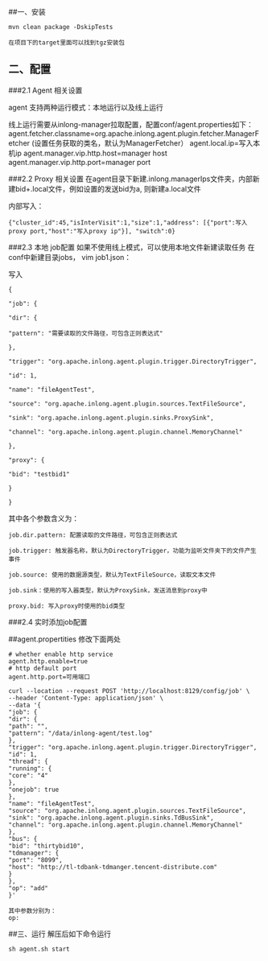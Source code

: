 
##一、安装

    mvn clean package -DskipTests

    在项目下的target里面可以找到tgz安装包



## 二、配置
###2.1 Agent 相关设置



agent 支持两种运行模式：本地运行以及线上运行

线上运行需要从inlong-manager拉取配置，配置conf/agent.properties如下：
agent.fetcher.classname=org.apache.inlong.agent.plugin.fetcher.ManagerFetcher (设置任务获取的类名，默认为ManagerFetcher）
agent.local.ip=写入本机ip
agent.manager.vip.http.host=manager host
agent.manager.vip.http.port=manager port

###2.2 Proxy 相关设置
在agent目录下新建.inlong\.managerIps文件夹，内部新建bid+.local文件，例如设置的发送bid为a, 则新建a.local文件

内部写入：

    {"cluster_id":45,"isInterVisit":1,"size":1,"address": [{"port":写入proxy port,"host":"写入proxy ip"}], "switch":0}

###2.3 本地 job配置
如果不使用线上模式，可以使用本地文件新建读取任务
在conf中新建目录jobs，
vim job1.json：

写入

    {
    
    "job": {
    
    "dir": {
    
    "pattern": "需要读取的文件路径，可包含正则表达式"
    
    },
    
    "trigger": "org.apache.inlong.agent.plugin.trigger.DirectoryTrigger",
    
    "id": 1,
    
    "name": "fileAgentTest",
    
    "source": "org.apache.inlong.agent.plugin.sources.TextFileSource",
    
    "sink": "org.apache.inlong.agent.plugin.sinks.ProxySink",
    
    "channel": "org.apache.inlong.agent.plugin.channel.MemoryChannel"
    
    },
    
    "proxy": {
    
    "bid": "testbid1"
    
    }
    
    }



其中各个参数含义为：

    job.dir.pattern: 配置读取的文件路径，可包含正则表达式
    
    job.trigger: 触发器名称，默认为DirectoryTrigger，功能为监听文件夹下的文件产生事件
    
    job.source: 使用的数据源类型，默认为TextFileSource，读取文本文件
    
    job.sink：使用的写入器类型，默认为ProxySink，发送消息到proxy中
    
    proxy.bid: 写入proxy时使用的bid类型

###2.4 实时添加job配置

##agent.propertities 修改下面两处

	# whether enable http service
	agent.http.enable=true
	# http default port
	agent.http.port=可用端口

    curl --location --request POST 'http://localhost:8129/config/job' \
    --header 'Content-Type: application/json' \
    --data '{
    "job": {
    "dir": {
    "path": "",
    "pattern": "/data/inlong-agent/test.log"
    },
    "trigger": "org.apache.inlong.agent.plugin.trigger.DirectoryTrigger",
    "id": 1,
    "thread": {
    "running": {
    "core": "4"
    },
    "onejob": true
    },
    "name": "fileAgentTest",
    "source": "org.apache.inlong.agent.plugin.sources.TextFileSource",
    "sink": "org.apache.inlong.agent.plugin.sinks.TdBusSink",
    "channel": "org.apache.inlong.agent.plugin.channel.MemoryChannel"
    },
    "bus": {
    "bid": "thirtybid10",
    "tdmanager": {
    "port": "8099",
    "host": "http://tl-tdbank-tdmanger.tencent-distribute.com"
    }
    },
    "op": "add"
    }'

	其中参数分别为：
	op:

##三、运行
解压后如下命令运行

    sh agent.sh start
